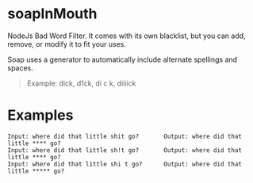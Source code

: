 # soapInMouth
NodeJs Bad Word Filter. It comes with its own blacklist, but you can add, remove, or modify it to fit your uses.

Soap uses a generator to automatically include alternate spellings and spaces. 

> Example: dick, d1ck, di c k, diiiick

# Examples

```
Input: where did that little shit go?       Output: where did that little **** go?
Input: where did that little sh!t go?       Output: where did that little **** go?
Input: where did that little shi t go?      Output: where did that little ***** go?
```

